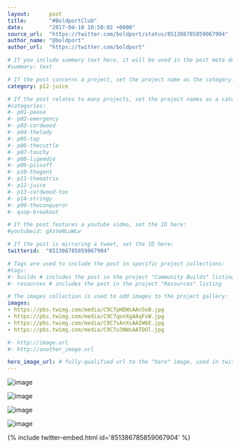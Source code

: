 ```yaml
---
layout:      post
title:       "#BoldportClub"
date:        "2017-04-10 10:50:02 +0000"
source_url:  "https://twitter.com/boldport/status/851386785859067904"
author_name: "@boldport"
author_url:  "https://twitter.com/boldport"

# If you include summary text here, it will be used in the post meta description instead of an excerpt from the post body
#summary: text

# If the post concerns a project, set the project name as the category:
category: p12-juice

# If the post relates to many projects, set the project names as a categories array:
#categories:
#- p01-pease
#- p02-emergency
#- p03-cordwood
#- p04-thelady
#- p05-tap
#- p06-thecuttle
#- p07-touchy
#- p08-ligemdio
#- p09-pissoff
#- p10-thegent
#- p11-thematrix
#- p12-juice
#- p13-cordwood-too
#- p14-stringy
#- p99-theconqueror
#- qsop-breakout

# If the post features a youtube video, set the ID here:
#youtubeid: gXsVeNLuWLw

# If the post is mirroring a tweet, set the ID here:
twitterid:  "851386785859067904"

# Tags are used to include the post in specific project collections:
#tags:
#- builds # includes the post in the project "Community Builds" listing
#- resources # includes the post in the project "Resources" listing

# The images collection is used to add images to the project gallery:
images:
- https://pbs.twimg.com/media/C9C7pHDWsAAn5oB.jpg
- https://pbs.twimg.com/media/C9C7qonXgAAqFsW.jpg
- https://pbs.twimg.com/media/C9C7sAnXsAAIW6E.jpg
- https://pbs.twimg.com/media/C9C7u3NWsAATDOl.jpg

#- http://image.url
#- http://another_image.url

hero_image_url: # fully-qualified url to the "hero" image, used in twitter cards for example
---
```


![image](https://pbs.twimg.com/media/C9C7pHDWsAAn5oB.jpg)

![image](https://pbs.twimg.com/media/C9C7qonXgAAqFsW.jpg)

![image](https://pbs.twimg.com/media/C9C7sAnXsAAIW6E.jpg)

![image](https://pbs.twimg.com/media/C9C7u3NWsAATDOl.jpg)

{% include twitter-embed.html id='851386785859067904' %}


